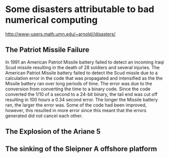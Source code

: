 
# Some disasters attributable to bad numerical computing

<http://www-users.math.umn.edu/~arnold//disasters/>

## The Patriot Missile Failure

In 1991 an American Patriot Missile battery failed to detect an incoming Iraqi Scud missile resulting in the death of 28 soldiers and several injuries. The American Patriot Missile battery failed to detect the Scud missle due to a calculation error in the code that was propagated and intensified as the the Missile battery ran over long periods of time. The error was due to the conversion from converting the time to a binary code. Since the code converted the 1/10 of a second to a 24-bit binary, the tail end was cut off resulting in 100 hours a 0.34 second error. The longer the Missile battery ran, the larger the error was. Some of the code had been improved, however, this resulted in more error since this meant that the errors generated did not cancel each other. 

## The Explosion of the Ariane 5

## The sinking of the Sleipner A offshore platform
